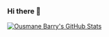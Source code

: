 ### Hi there 👋

[![Ousmane Barry's GitHub Stats](https://github-readme-stats.vercel.app/api?username=ousmanebarry&show_icons=true&theme=tokyonight)](https://github.com/ousmanebarry)

